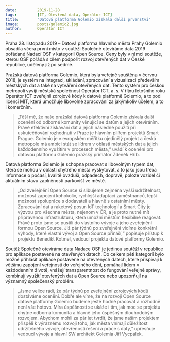 ```yaml
---
date:         2019-11-28
tags:         [IT, Otevřená data, Operátor ICT]
title:        "Datová platforma Golemio získala další prvenství"
image: 	      posts/golemio2.jpg
author:       Operátor ICT
---
```


Praha 28. listopadu 2019 – Datová platforma hlavního města Prahy Golemio obsadila včera první místo v soutěži Společně otevíráme data 2019 pořádané Nadací OSF v kategorii Open Source. Ceny byly v rámci soutěže, kterou OSF pořádá s cílem podpořit rozvoj otevřených dat v České republice,   uděleny již po sedmé.

Pražská datová platforma Golemio, která byla veřejně spuštěna v červnu 2018, je systém na integraci, ukládání, zpracování a vizualizaci především městských dat a také na vytváření otevřených dat. Tento systém pro českou metropoli vyvíjí městská společnost Operátor ICT, a. s. V říjnu letošního roku Operátor ICT zveřejnil zdrojové kódy k datové platformě Golemio, a to pod licencí MIT, která umožňuje libovolné zpracování za jakýmkoliv účelem, a to i komerčním. 

> „Těší mě, že naše pražská datová platforma Golemio získala další ocenění od odborné komunity věnující se datům a jejich otevíráním. Právě efektivní získávání dat a jejich následné použití při uskutečňování rozhodnutí v Praze je hlavním pilířem projektů Smart Prague. Golemio je v evropském měřítku ojedinělý projekt a česká metropole má ambici stát se lídrem v oblasti městských dat a jejich každodenního využitím v procesech města,“ uvádí k ocenění pro datovou platformu Golemio pražský primátor Zdeněk Hřib.

Datová platforma Golemio je schopna pracovat s libovolným typem dat, která se mohou v oblasti chytrého města vyskytovat, a to jako jsou třeba informace o počasí, kvalitě ovzduší, odpadech, dopravě, poloze vozidel či aktuálním stavu zaplněnosti parkovišť ve městě.

> „Od zveřejnění Open Source si slibujeme zejména vyšší udržitelnost, možnost zapojení kohokoliv, rychlejší adaptaci zaměstnanců, lepší možnost spolupráce s dodavateli a hlavně s ostatními městy. Zpracování dat a raketový posun IoT technologií a Smart City je výzvou pro všechna města, nejenom v ČR, a je proto nutné mít připravenou infrastrukturu, která umožní městům flexibilně reagovat. Právě proto jsme se pustili do vlastního vývoje a jeho zveřejnění formou Open Source. Již pár týdnů po zveřejnění vidíme konkrétní výhody, které vlastní vývoj a Open Source přináší,“ popisuje přístup 
k projektu Benedikt Kotmel, vedoucí projektu datové platformy Golemio. 

Soutěž Společně otevíráme data Nadace OSF je jedinou soutěží v republice pro aplikace postavené na otevřených datech. Do celkem pěti kategorií bylo možné přihlásit aplikace postavené na otevřených datech, které přispívají k většímu zapojení veřejnosti do veřejného dění, pomáhají lidem 
v každodenním životě, vnášejí transparentnost do fungování veřejné správy, kombinují využití otevřených dat a Open Source nebo upozorňují na významný společenský problém. 

> „Jsme velice rádi, že pár týdnů po zveřejnění zdrojových kódů dostáváme ocenění. Dobře ale víme, že na rozvoji Open Source datové platformy Golemio budeme ještě hodně pracovat a rozhodně není vše hotovo. Míra úspěšnosti se ukáže i tím, jak moc se projektu chytne odborná komunita a hlavně jeho úspěšným dlouhodobým rozvojem. Abychom mohli za pár let tvrdit, že jsme naším projektem přispěli k výraznému rozvoji toho, jak města vnímají důležitost udržitelného vývoje, otevřenosti řešení a práce s daty,“ upřesňuje vedoucí vývoje a hlavní SW architekt Golemia Jiří Vycpálek.
